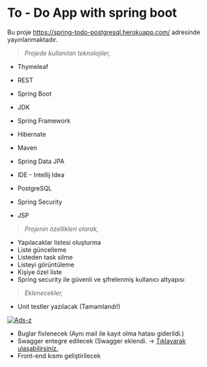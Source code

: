 # To - Do App with spring boot 

Bu proje https://spring-todo-postgresql.herokuapp.com/ adresinde yayınlanmaktadır.


> *Projede kullanılan teknolojiler,*

* Thymeleaf 

* REST

* Spring Boot

* JDK 

* Spring Framework

* Hibernate 

* Maven 

* Spring Data JPA 

* IDE - Intellij Idea

* PostgreSQL

* Spring Security 

* JSP

> *Projenin özellikleri olarak,*

* Yapılacaklar listesi oluşturma
* Liste güncelleme
* Listeden task silme
* Listeyi görüntüleme
* Kişiye özel liste
* Spring security ile güvenli ve şifrelenmiş kullanıcı altyapısı


> *Eklenecekler,*

* Unit testler yazılacak (Tamamlandı!)


<a href="https://imgbb.com/"><img src="https://i.ibb.co/LJqzxSV/Ads-z.png" alt="Ads-z" border="0" /></a>


* Buglar fixlenecek (Aynı mail ile kayıt olma hatası giderildi.)
* Swagger entegre edilecek (Swagger eklendi. -> [Tıklayarak ulaşabilirsiniz.](https://spring-todo-postgresql.herokuapp.com/swagger-ui/index.html)
* Front-end kısmı geliştirilecek


